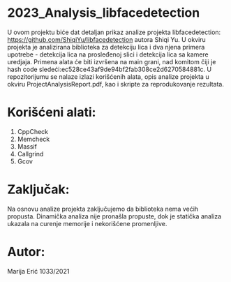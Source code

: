 # 2023_Analysis_libfacedetection

U ovom projektu biće dat detaljan prikaz analize projekta libfacedetection: https://github.com/ShiqiYu/libfacedetection autora Shiqi Yu.
U okviru projekta je analizirana biblioteka za detekciju lica i dva njena primera upotrebe - detekcija lica na prosleđenoj slici i detekcija lica sa kamere uredjaja. 
Primena alata će biti izvršena na main grani, nad komitom čiji je hash code sledeći:ec528ce43af9de94bf2fab308ce2d6270584881c. U repozitorijumu se nalaze izlazi korišćenih alata, opis analize projekta u okviru ProjectAnalysisReport.pdf, kao i skripte za reprodukovanje rezultata.

# Korišćeni alati:
1. CppCheck
2. Memcheck
3. Massif
4. Callgrind
5. Gcov

# Zaključak:
Na osnovu analize projekta zaključujemo da biblioteka nema većih propusta. 
Dinamička analiza nije pronašla propuste, dok je statička analiza ukazala na curenje memorije i nekorišćene promenljive.

# Autor:
Marija Erić 1033/2021
